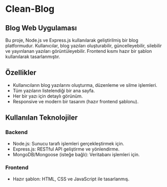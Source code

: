 ﻿# Clean-Blog

## Blog Web Uygulaması
Bu proje, Node.js ve Express.js kullanılarak geliştirilmiş bir blog platformudur. Kullanıcılar, blog yazıları oluşturabilir, güncelleyebilir, silebilir ve yayınlanan yazıları görüntüleyebilir. Frontend kısmı hazır bir şablon kullanılarak tasarlanmıştır.

## Özellikler
* Kullanıcıların blog yazılarını oluşturma, düzenleme ve silme işlemleri.
* Tüm yazıların listelendiği bir ana sayfa.
* Her bir yazı için detaylı görünüm.
* Responsive ve modern bir tasarım (hazır frontend şablonu).

## Kullanılan Teknolojiler
### Backend
* Node.js: Sunucu tarafı işlemleri gerçekleştirmek için.
* Express.js: RESTful API geliştirme ve yönlendirme.
* MongoDB/Mongoose (isteğe bağlı): Veritabanı işlemleri için.

### Frontend
* Hazır şablon: HTML, CSS ve JavaScript ile tasarlanmış.
